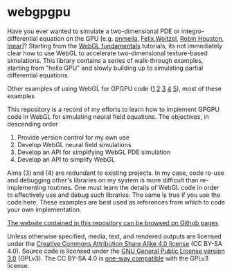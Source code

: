 # webgpgpu

Have you ever wanted to simulate a two-dimensional PDE or integro-differential equation on the GPU [e.g. 
[pnmeila](https://www.chromeexperiments.com/experiment/gray-scott-simulation),
[Felix Woitzel](http://webglplayground.net/gallery),
[Robin Houston](https://bl.ocks.org/robinhouston/ed597847175cf692ecce),
[Inear](http://www.inear.se/patterns/demo1/)]?
Starting from the [WebGL fundamentals](http://learningwebgl.com/blog/?p=11) tutorials, its not immediately clear how to use WebGL to accelerate two-dimensional texture-based simulations. This library contains a series of walk-through examples, starting from "hello GPU" and slowly building up to simulating partial differential equations.

Other examples of using WebGL for GPGPU code ([1](https://github.com/holgerl/webgl-gpgpu)
[2](https://github.com/stormcolor/webclgl)
[3](http://www.vizitsolutions.com/portfolio/webgl/gpgpu/)
[4](http://concord-consortium.github.io/lab/experiments/webgl-gpgpu/webgl.html)
[5](http://pathgl.com/documentation/gpgpu.html)), most of these examples

This repository is a record of my efforts to learn how to implement GPGPU code in WebGL for simulating neural field equations. The objectives, in descending order

 1. Provide version control for my own use
 2. Develop WebGL neural field simulations
 3. Develop an API for simplifying WebGL PDE simulation
 4. Develop an API to simplify WebGL

Aims (3) and (4) are redundant to existing projects. In my case, code re-use and debugging other's libraries on my system is more difficult than re-implementing routines. One must learn the details of WebGL code in order to effectively use and debug such libraries. The same is true if you use the code here. These examples are best used as references from which to code your own implementation.

[The website contained in this repository can be browsed on Github pages](https://michaelerule.github.io/webgpgpu/)

Unless otherwise specified, media, text, and rendered outputs are licensed under the [Creative Commons Attribution Share Alike 4.0 license](https://choosealicense.com/licenses/cc-by-sa-4.0/) (CC BY-SA 4.0). Source code is licensed under the [GNU General Public License version 3.0](https://www.gnu.org/copyleft/gpl.html) (GPLv3). The CC BY-SA 4.0 is [one-way compatible](https://creativecommons.org/compatiblelicenses) with the GPLv3 license. 
